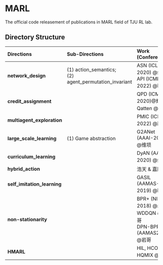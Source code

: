 # MARL
The official code releasement of publications in MARL field of TJU RL lab.



## Directory Structure

| Directions                  | Sub-Directions                                              | Work (Conference)                    |
| :-------------------------- | :---------------------------------------------------------- | :----------------------------------- |
| **network_design**          | (1) action_semantics; <br />(2) agent_permutation_invariant | ASN (ICLR-2020) @维埙 <br />API (ICML-2022) @晓田 |
| **credit_assignment**       |                                                             | QPD (ICML-2020)@耀东<br />Qatten  @耀东        |
| **multiagent_exploration**  |                                                             | PMIC (ICML-2022) @鹏翼                     |
| **large_scale_learning**    | (1) Game abstraction                                        | G2ANet (AAAI-2020)  @维埙                 |
| **curriculum_learning**     |                                                             | DyAN (AAAI-2020) @维埙                    |
| **hybrid_action**           |                                                             | 浩天 & 嘉顺                          |
| **self_imitation_learning** |                                                             | GASIL (AAMAS-2019) @晓田                   |
| **non-stationarity**       |                              | BPR+ (NIPS-2018) @岩哥<br /> WDDQN @岩哥<br /> DPN-BPR+(AAMAS2020) @岩哥|
| **HMARL**                   |                                                        | HIL, HCOMM, HQMIX @汤哥 |
